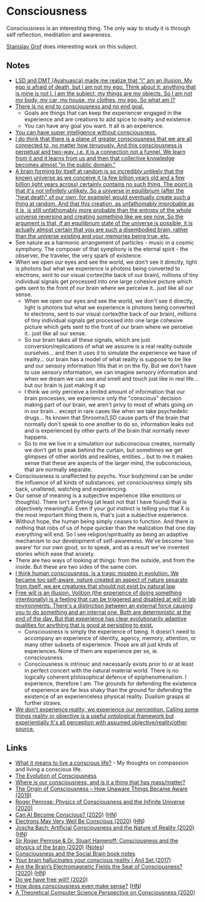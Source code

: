 # Consciousness

Consciousness is an interesting thing. The only way to study it is through self reflection, meditation and awareness.

[Stanislav Grof](http://en.wikipedia.org/wiki/Stanislav_Grof) does interesting work on this subject.

## Notes

- [LSD and DMT (Ayahuasca) made me realize that "I" am an illusion. My ego is afraid of death, but I am not my ego. Think about it: anything that is mine is not I. I am the subject, my things are my objects. So I am not my body, my car, my house, my clothes, my ego. So what am I?](https://www.reddit.com/r/Psychonaut/comments/7sec24/does_any_psychedelic_allow_you_to_make_peace_with/)
- [There is no end to consciousness and no end goal.](https://www.reddit.com/r/Psychonaut/comments/7lu9wr/what_is_the_end_goal_of_consiousness_is_it_to_all/)
  - Goals are things that can keep the experiencer engaged in the experience and are creations to add spice to reality and existence.
  - You can have any goal you want. It all is an experience.
- [You can have super intelligence without consciousness.](https://www.youtube.com/watch?v=XbOP0IKpsZ0)
- [I do think that there is a plane of greater consciousness that we are all connected to, no matter how tenuously. And this consciousness is perpetual and two-way, i.e. it is a connection not a funnel. We learn from it and it learns from us and then that collective knowledge becomes almost "in the public domain."](https://www.reddit.com/r/Psychonaut/comments/5stu4t/consciousness_is_an_entity_our_brains_receive/ddhudyg/)
- [A brain forming by itself at random is so incredibly unlikely that the known universe as we conceive it (a few billion years old and a few billion light years across) certainly contains no such thing. The point is that it's not infinitely unlikely. So a universe in equilibrium (after the "heat death" of our own, for example) would eventually create such a thing at random. And that this creation, as unfathomably improbable as it is, is still unfathomably more probable than the entropy of the whole universe reversing and creating something like we see now. So the argument is that, if an equilibrium state of the universe is possible, it is actually almost certain that you are such a disembodied brain, rather than the universe existing and your memories being true, etc.](https://www.reddit.com/r/askscience/comments/79ylpn/what_in_laymans_terms_is_a_boltzmann_brain/dp6wdg2/ "permalink")
- See nature as a harmonic arrangement of particles - music in a cosmic symphony. The composer of that symphony is the eternal spirit - the observer, the traveler, the very spark of existence.
- When we open our eyes and see the world, we don't see it directly, light is photons but what we experience is photons being converted to electrons, sent to our visual cortex(the back of our brain), millions of tiny individual signals get processed into one large cohesive picture which gets sent to the front of our brain where we perceive it.. just like all our sense.
  - When we open our eyes and see the world, we don't see it directly, light is photons but what we experience is photons being converted to electrons, sent to our visual cortex(the back of our brain), millions of tiny individual signals get processed into one large cohesive picture which gets sent to the front of our brain where we perceive it.. just like all our sense.
  - So our brain takes all these signals, which are just conversion/replications of what we assume is a real reality outside ourselves... and then it uses it to simulate the experience we have of reality... our brain has a model of what reality is suppose to be like and our sensory information fills that in on the fly. But we don't have to use sensory information, we can imagine sensory information and when we dream we can see and smell and touch just like in real life... but our brain is just making it up
  - I think we only perceive a limited amount of information that our brain processes, we experience only the "conscious" decision making part of our brain, we aren't privy to most of whats going on in our brain... except in rare cases like when we take psychedelic drugs... Its known that Shrooms/LSD cause parts of the brain that normally don't speak to one another to do so, information leaks out and is experienced by other parts of the brain that normally never happens.
  - So to me we live in a simulation our subconscious creates, normally we don't get to peak behind the curtain, but sometimes we get glimpses of other worlds and realities, entities... but to me it makes sense that these are aspects of the larger mind, the subconscious, that are normally separate.
- Consciousness is unaffected by psychs. Your body/mind can be under the influence of all kinds of substances, yet consciousness simply sits back, unaltered, watching and experiencing.
- Our sense of meaning is a subjective experience (like emotions or thoughts). There isn't anything (at least not that I have found) that is objectively meaningful. Even if your gut instinct is telling you that X is the most important thing there is, that's just a subjective experience.
- Without hope, the human being simply ceases to function. And there is nothing that robs of us of hope quicker than the realization that one day everything will end. So I see religion/spirituality as being an adaptive mechanism to our development of self-awareness. We've become 'too aware' for our own good, so to speak, and as a result we've invented stories which ease that anxiety.
- There are two ways of looking at things: from the outside, and from the inside. But these are two sides of the same coin.
- [I think human consciousness, is a tragic misstep in evolution. We became too self-aware, nature created an aspect of nature separate from itself, we are creatures that should not exist by natural law](https://www.youtube.com/watch?v=O93EtnBD3ng).
- [Free will is an illusion. Volition (the experience of doing something intentionally) is a feeling that can be triggered and disabled at will in lab environments. There's a distinction between an external force causing you to do something and an internal one. Both are deterministic at the end of the day. But that experience has clear evolutionarily adaptive qualities for anything that is good at persisting to exist.](https://www.reddit.com/r/RationalPsychonaut/comments/ghhyd6/why_people_say_they_believe_a_dmt_breakthrough/)
  - Consciousness is simply the experience of being. It doesn't need to accompany an experience of identity, agency, memory, attention, or many other subsets of experience. Those are all just kinds of experiences. None of them are experience per se, ie. consciousness.
  - Consciousness is intrinsic and necessarily exists prior to or at least in perfect concert with the natural material world. There is no logically coherent philosophical defence of epiphenomenalism. I experience, therefore I am. The grounds for defending the existence of experience are far less shaky than the ground for defending the existence of an experienceless physical reality. Dualism grasps at further straws.
- [We don't experience reality, we experience our perception. Calling some things reality or objective is a useful ontological framework but experientially It's all perception with assumed objective/reality/other source.](https://www.reddit.com/r/RationalPsychonaut/comments/jhjeai/what_irrational_things_are_frowned_upon_by_the/)

## Links

- [What it means to live a conscious life?](https://medium.com/@nikitavoloboev/what-it-means-to-live-a-conscious-life-c96f6517077) - My thoughts on compassion and living a conscious life.
- [The Evolution of Consciousness](https://www.youtube.com/watch?v=XbOP0IKpsZ0)
- [Where is our consciousness, and is it a thing that has mass/matter?](https://www.quora.com/Where-is-our-consciousness-and-is-it-a-thing-that-has-mass-matter/answer/Paul-King-2)
- [The Origin of Consciousness – How Unaware Things Became Aware (2019)](https://www.youtube.com/watch?v=H6u0VBqNBQ8)
- [Roger Penrose: Physics of Consciousness and the Infinite Universe (2020)](https://overcast.fm/+OcVcF49c8)
- [Can AI Become Conscious? (2020)](https://cacm.acm.org/news/244846-can-ai-become-conscious/fulltext) ([HN](https://news.ycombinator.com/item?id=23157312))
- [Electrons May Very Well Be Conscious (2020)](http://nautil.us//blog/electrons-may-very-well-be-conscious) ([HN](https://news.ycombinator.com/item?id=23215877))
- [Joscha Bach: Artificial Consciousness and the Nature of Reality (2020)](https://overcast.fm/+OcVcduJ_s) ([HN](https://news.ycombinator.com/item?id=23923183))
- [Sir Roger Penrose & Dr. Stuart Hameroff: Consciousness and the physics of the brain (2020)](https://www.youtube.com/watch?v=xGbgDf4HCHU) ([Notes](https://news.ycombinator.com/item?id=24090384))
- [Consciousness and the Social Brain book notes](https://leontrolski.github.io/consciousness.html)
- [Your brain hallucinates your conscious reality | Anil Set (2017)](https://www.youtube.com/watch?v=lyu7v7nWzfo)
- [Are the Brain’s Electromagnetic Fields the Seat of Consciousness? (2020)](http://nautil.us/blog/are-the-brains-electromagnetic-fields-the-seat-of-consciousness) ([HN](https://news.ycombinator.com/item?id=24906232))
- [Do we have free will? (2020)](https://twitter.com/dan_abramov/status/1322140012184543233)
- [How does consciousness even make sense?](http://niklasbuehler.com/blog/consciousness.html) ([HN](https://news.ycombinator.com/item?id=25039045))
- [A Theoretical Computer Science Perspective on Consciousness (2020)](https://arxiv.org/ftp/arxiv/papers/2011/2011.09850.pdf)
